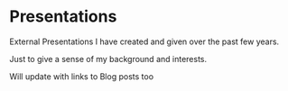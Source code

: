 # Presentations
 External Presentations I have created and given over the past few years.

 Just to give a sense of my background and interests.

 Will update with links to Blog posts too
 
